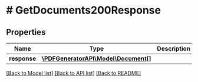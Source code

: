 # # GetDocuments200Response

## Properties

Name | Type | Description | Notes
------------ | ------------- | ------------- | -------------
**response** | [**\PDFGeneratorAPI\Model\Document[]**](Document.md) |  | [optional]

[[Back to Model list]](../../README.md#models) [[Back to API list]](../../README.md#endpoints) [[Back to README]](../../README.md)
